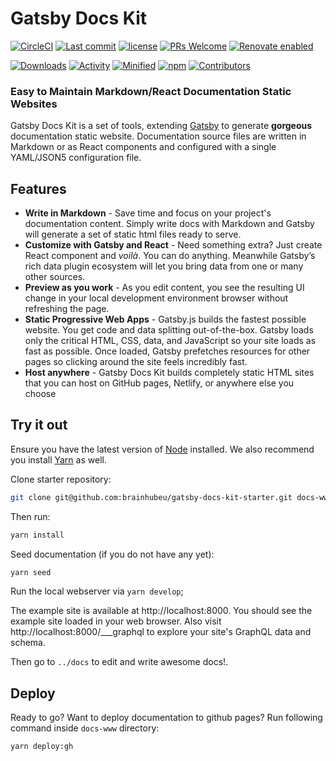 # Gatsby Docs Kit

[![CircleCI](https://circleci.com/gh/brainhubeu/gatsby-docs-kit.svg?style=svg)](https://circleci.com/gh/brainhubeu/gatsby-docs-kit)
[![Last commit](https://img.shields.io/github/last-commit/brainhubeu/gatsby-docs-kit.svg)](https://github.com/brainhubeu/gatsby-docs-kit/commits/master)
[![license](https://img.shields.io/npm/l/@brainhubeu/gatsby-docs-kit.svg)](https://github.com/brainhubeu/gatsby-docs-kit/blob/master/LICENSE)
[![PRs Welcome](https://img.shields.io/badge/PRs-welcome-brightgreen.svg)](http://makeapullrequest.com)
[![Renovate enabled](https://img.shields.io/badge/renovate-enabled-brightgreen.svg)](https://renovatebot.com/)

[![Downloads](https://img.shields.io/npm/dm/@brainhubeu/gatsby-docs-kit?color=blue)](https://www.npmjs.com/package/@brainhubeu/gatsby-docs-kit)
[![Activity](https://img.shields.io/github/commit-activity/m/brainhubeu/gatsby-docs-kit.svg)](https://img.shields.io/bundlephobia/min/@brainhubeu/gatsby-docs-kit?label=minified)
[![Minified](https://img.shields.io/bundlephobia/min/@brainhubeu/gatsby-docs-kit?label=minified)](https://www.npmjs.com/package/@brainhubeu/gatsby-docs-kit)
[![npm](https://img.shields.io/npm/v/@brainhubeu/gatsby-docs-kit.svg)](https://www.npmjs.com/package/@brainhubeu/gatsby-docs-kit)
[![Contributors](https://img.shields.io/github/contributors/brainhubeu/gatsby-docs-kit?color=blue)](https://github.com/brainhubeu/gatsby-docs-kit/graphs/contributors)
### Easy to Maintain Markdown/React Documentation Static Websites 

Gatsby Docs Kit is a set of tools, extending [Gatsby](https://www.gatsbyjs.org/) to generate **gorgeous** documentation static website. Documentation source files are written in Markdown or as React components and configured with a single YAML/JSON5 configuration file.

## Features

* **Write in Markdown** - Save time and focus on your project's documentation content. Simply write docs with Markdown and Gatsby will generate a set of static html files ready to serve.
* **Customize with Gatsby and React** - Need something extra? Just create React component and *voilà*. You can do anything. Meanwhile Gatsby’s rich data plugin ecosystem will let you bring data from one or many other sources.
* **Preview as you work** - As you edit content, you see the resulting UI change in your local development environment browser without refreshing the page.
* **Static Progressive Web Apps** - Gatsby.js builds the fastest possible website. You get code and data splitting out-of-the-box. Gatsby loads only the critical HTML, CSS, data, and JavaScript so your site loads as fast as possible. Once loaded, Gatsby prefetches resources for other pages so clicking around the site feels incredibly fast.
* **Host anywhere** - Gatsby Docs Kit builds completely static HTML sites that you can host on GitHub pages, Netlify, or anywhere else you choose

## Try it out

Ensure you have the latest version of [Node](https://nodejs.org/en/download/) installed. We also recommend you install [Yarn](https://yarnpkg.com/en/docs/install) as well.

Clone starter repository:

```bash
git clone git@github.com:brainhubeu/gatsby-docs-kit-starter.git docs-www && cd docs-www && rm -rf .git
```

Then run:

```bash
yarn install
```

Seed documentation (if you do not have any yet): 

```bash
yarn seed
```

Run the local webserver via `yarn develop`;

The example site is available at http://localhost:8000. You should see the example site loaded in your web browser.
Also visit http://localhost:8000/___graphql to explore your site's GraphQL data and schema.

Then go to `../docs` to edit and write awesome docs!.

## Deploy

Ready to go? Want to deploy documentation to github pages? Run following command inside `docs-www` directory:

```bash
yarn deploy:gh
```
